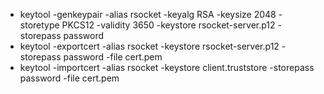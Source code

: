 * keytool -genkeypair -alias rsocket -keyalg RSA -keysize 2048 -storetype PKCS12 -validity 3650 -keystore rsocket-server.p12 -storepass
  password
* keytool -exportcert -alias rsocket -keystore rsocket-server.p12 -storepass password -file cert.pem
* keytool -importcert -alias rsocket -keystore client.truststore -storepass password -file cert.pem